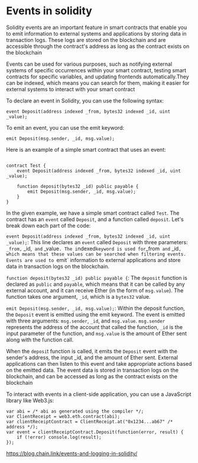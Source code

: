 # Events in solidity

Solidity events are an important feature in smart contracts that enable you to emit information to external systems and applications by storing data in transaction logs. These logs are stored on the blockchain and are accessible through the contract's address as long as the contract exists on the blockchain

Events can be used for various purposes, such as notifying external systems of specific occurrences within your smart contract, testing smart contracts for specific variables, and updating frontends automatically.They can be indexed, which means you can search for them, making it easier for external systems to interact with your smart contract

To declare an event in Solidity, you can use the following syntax:

```
event Deposit(address indexed _from, bytes32 indexed _id, uint _value);
```

To emit an event, you can use the emit keyword:

```
emit Deposit(msg.sender, _id, msg.value);
```

Here is an example of a simple smart contract that uses an event:

```pragma solidity ^0.5.0;

contract Test {
    event Deposit(address indexed _from, bytes32 indexed _id, uint _value);

    function deposit(bytes32 _id) public payable {
        emit Deposit(msg.sender, _id, msg.value);
    }
}
```

In the given example, we have a simple smart contract called `Test`. The contract has an `event` called `Deposit`, and a function called `deposit`. Let's break down each part of the code:

`event Deposit(address indexed _from, bytes32 indexed _id, uint _value);`: This line declares an `event` called `Deposit` with three parameters:` _from,` \_id,` and` \_value`. The i`ndexed`keyword is used for`\_from` and` \_id`, which means that these values can be searched when filtering events. Events are used to `emit` information to external applications and store data in transaction logs on the blockchain.

`function deposit(bytes32 _id) public payable {`: The `deposit` function is declared as `public` and `payable`, which means that it can be called by any external account, and it can receive Ether (in the form of `msg.value`). The function takes one argument, `_id`, which is a `bytes32` value.

`emit Deposit(msg.sender, _id, msg.value);`: Within the deposit function, the `Deposit` event is emitted using the emit keyword. The event is emitted with three arguments: `msg.sender`, `_id`, and `msg.value`. `msg.sender` represents the address of the account that called the function, `_id` is the input parameter of the function, and `msg.value` is the amount of Ether sent along with the function call.

When the `deposi`t function is called, it emits the `Deposit` event with the sender's address, the input \_id, and the amount of Ether sent. External applications can then listen to this event and take appropriate actions based on the emitted data. The event data is stored in transaction logs on the blockchain, and can be accessed as long as the contract exists on the blockchain

To interact with events in a client-side application, you can use a JavaScript library like Web3.js:

```
var abi = /* abi as generated using the compiler */;
var ClientReceipt = web3.eth.contract(abi);
var clientReceiptContract = ClientReceipt.at("0x1234...ab67" /* address */);
var event = clientReceiptContract.Deposit(function(error, result) {
    if (!error) console.log(result);
});
```

https://blog.chain.link/events-and-logging-in-solidity/
